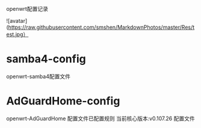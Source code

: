 openwrt配置记录

![avatar](https://raw.githubusercontent.com/smshen/MarkdownPhotos/master/Res/test.jpg）

# samba4-config
openwrt-samba4配置文件
# AdGuardHome-config
openwrt-AdGuardHome 配置文件已配置规则 
当前核心版本:v0.107.26 配置文件
